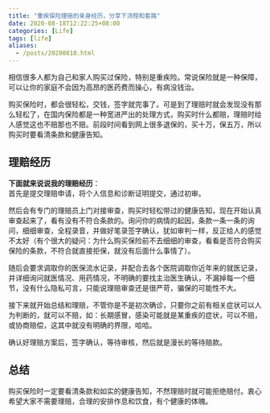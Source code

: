 ```yaml
---
title: "重疾保险理赔的亲身经历，分享下流程和套路"
date: 2020-08-18T12:22:25+08:00 
categories: [Life] 
tags: [life]
aliases:
  - /posts/20200818.html
---
```


相信很多人都为自己和家人购买过保险，特别是重疾险。常说保险就是一种保障，可以让你的家庭不会因为高昂的医药费而操心，有病没钱治。

购买保险时，都会很轻松，交钱，签字就完事了。可是到了理赔时就会发现没有那么轻松了，在国内保险都是一种宽进严出的处理方式，购买时什么都赔，理赔时给人感觉这也不赔那也不赔。前段时间看到网上很多退保的，买十万，保五万，所以购买时要看清条款和健康告知。

## 理赔经历
**下面就来说说我的理赔经历**：  
首先是提交理赔申请，将个人信息和诊断证明提交，通过初审。  

然后会有专门的理赔员上门对接审查，购买时轻松带过的健康告知，现在开始认真审查起来了，看有没有不符合条款的。询问你的病情的起因，条款一条一条的询问，细细审查，全程录音，并做好笔录签字确认，犹如审判一样，反正给人的感觉不太好（有个很大的疑问：为什么购买保险前不去细细的审查，看看是否符合购买保险的条款，不符合就直接拒保，就没有后面什么事情了）。

随后会要求调取你的医保流水记录，并配合去各个医院调取你近年来的就医记录，并详细询问就医情况、用药情况，不明确的要找主治医生确认，不漏掉每一个细节，没有什么隐私可言，只能说理赔审查还是很严苛，骗保的可能性不大。

接下来就开始总结和理赔，不管你是不是初次确诊，只要你之前有相关症状可以人为判断的，就可以不赔，如：长期感冒，感染可能就是某重疾的症状，可以不赔，或协商赔偿，这其中就没有明确的界限，哈哈。

确认好理赔方案后，签字确认，等待审核，然后就是漫长的等待赔款。  

## 总结
购买保险时一定要看清条款和如实的健康告知，不然理赔时就可能拒绝赔付。衷心希望大家不需要理赔，合理的安排作息和饮食，有个健康的体魄。